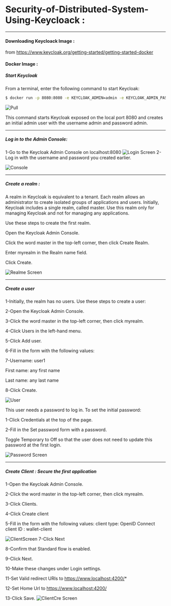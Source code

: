 # Security-of-Distributed-System-Using-Keycloack : 
---
#### Downloading Keycloack Image : 
from https://www.keycloak.org/getting-started/getting-started-docker
#### Docker Image : 
##### Start Keycloak
From a terminal, enter the following command to start Keycloak:
```sh
$ docker run -p 8080:8080 -e KEYCLOAK_ADMIN=admin -e KEYCLOAK_ADMIN_PASSWORD=admin quay.io/keycloak/keycloak:23.0.0 start-dev
```
![Pull](screen/Pull.png)

This command starts Keycloak exposed on the local port 8080 and creates an initial admin user with the username admin and password admin.

---
##### Log in to the Admin Console:

1-Go to the Keycloak Admin Console on localhost:8080
![Login Screen](screen/login.png)
2-Log in with the username and password you created earlier.

![Console](screen/Console.png)

---
##### Create a realm :
A realm in Keycloak is equivalent to a tenant. Each realm allows an administrator to create isolated groups of applications and users. Initially, Keycloak includes a single realm, called master. Use this realm only for managing Keycloak and not for managing any applications.

Use these steps to create the first realm.

Open the Keycloak Admin Console.

Click the word master in the top-left corner, then click Create Realm.

Enter myrealm in the Realm name field.

Click Create.

![Realme Screen](screen/newrealm.png)

---
#####  Create a user
1-Initially, the realm has no users. Use these steps to create a user:

2-Open the Keycloak Admin Console.

3-Click the word master in the top-left corner, then click myrealm.

4-Click Users in the left-hand menu.

5-Click Add user.

6-Fill in the form with the following values:

7-Username: user1

First name: any first name

Last name: any last name

8-Click Create.

![User](screen/createUser.png)

This user needs a password to log in. To set the initial password:

1-Click Credentials at the top of the page.

2-Fill in the Set password form with a password.

Toggle Temporary to Off so that the user does not need to update this password at the first login.

![Password Screen](screen/SetPassword.png)

---
#####  Create Client : Secure the first application
1-Open the Keycloak Admin Console.

2-Click the word master in the top-left corner, then click myrealm.

3-Click Clients.

4-Click Create client

5-Fill in the form with the following values:
client type: OpenID Connect
client ID : wallet-client

![ClientScreen](screen/Client.png)
7-Click Next

8-Confirm that Standard flow is enabled.

9-Click Next.

10-Make these changes under Login settings.

11-Set Valid redirect URIs to https://www.localhost:4200/*

12-Set Home Url to https://www.localhost:4200/

13-Click Save.
![ClientCre Screen](screen/ClientCre.png)


